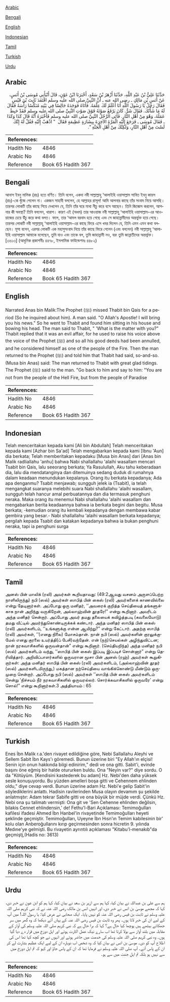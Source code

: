 [Arabic](#arabic)

[Bengali](#bengali)

[English](#english)

[Indonesian](#indonesian)

[Tamil](#tamil)

[Turkish](#turkish)

[Urdu](#urdu)

## Arabic


<div dir="rtl" lang="ar" style={{fontSize:'larger',backgroundColor:'#f8f9fa',padding:20}}>
حَدَّثَنَا عَلِيُّ بْنُ عَبْدِ اللَّهِ، حَدَّثَنَا أَزْهَرُ بْنُ سَعْدٍ، أَخْبَرَنَا ابْنُ عَوْنٍ، قَالَ أَنْبَأَنِي مُوسَى بْنُ أَنَسٍ، عَنْ أَنَسِ بْنِ مَالِكٍ ـ رضى الله عنه ـ أَنَّ النَّبِيَّ صلى الله عليه وسلم افْتَقَدَ ثَابِتَ بْنَ قَيْسٍ فَقَالَ رَجُلٌ يَا رَسُولَ اللَّهِ أَنَا أَعْلَمُ لَكَ عِلْمَهُ‏.‏ فَأَتَاهُ فَوَجَدَهُ جَالِسًا فِي بَيْتِهِ مُنَكِّسًا رَأْسَهُ فَقَالَ لَهُ مَا شَأْنُكَ‏.‏ فَقَالَ شَرٌّ‏.‏ كَانَ يَرْفَعُ صَوْتَهُ فَوْقَ صَوْتِ النَّبِيِّ صلى الله عليه وسلم فَقَدْ حَبِطَ عَمَلُهُ، وَهْوَ مِنْ أَهْلِ النَّارِ‏.‏ فَأَتَى الرَّجُلُ النَّبِيَّ صلى الله عليه وسلم فَأَخْبَرَهُ أَنَّهُ قَالَ كَذَا وَكَذَا ـ فَقَالَ مُوسَى ـ فَرَجَعَ إِلَيْهِ الْمَرَّةَ الآخِرَةَ بِبِشَارَةٍ عَظِيمَةٍ فَقَالَ ‏ "‏ اذْهَبْ إِلَيْهِ فَقُلْ لَهُ إِنَّكَ لَسْتَ مِنْ أَهْلِ النَّارِ، وَلَكِنَّكَ مِنْ أَهْلِ الْجَنَّةِ ‏"‏‏.‏
</div>
<div style={{backgroundColor:'#f8f9fa',padding:20, marginBottom: 10}}><table> <thead> <tr> <th>References:</th> <th></th> </tr> </thead> <tbody><tr><td>Hadith No</td><td>4846</td></tr><tr><td>Arabic No</td><td>4846</td></tr><tr><td>Reference</td><td>Book 65 Hadith 367</td></tr></tbody></table></div>

## Bengali


<div dir="ltr" lang="bn" style={{fontSize:'larger',backgroundColor:'#f8f9fa',padding:20}}>
আনাস ইবনু মালিক (রাঃ) হতে বর্ণিত। তিনি বলেন, একদা নবী সাল্লাল্লাহু ‘আলাইহি ওয়াসাল্লাম সাবিত ইবনু কায়স (রাঃ)-কে খুঁজে পেলেন না। একজন সাহাবী বললেন, হে আল্লাহর রাসূল! আমি আপনার কাছে তাঁর সংবাদ নিয়ে আসছি। তারপর লোকটি তাঁর কাছে গিয়ে দেখলেন যে, তিনি তাঁর ঘরে মাথা নীচু করে বসে আছেন। তিনি জিজ্ঞেস করলেন, আপনার কী অবস্থা? তিনি বললেন, খারাপ। কারণ এই (অধম) তার আওয়াজ নবী সাল্লাল্লাহু ‘আলাইহি ওয়াসাল্লাম-এর আওয়াজের চেয়ে উঁচু করে কথা বলত। ফলে, তার ‘আমল বরবাদ হয়ে গেছে এবং সে জাহান্নামীদের অন্তর্ভুক্ত হয়ে গেছে। তারপর লোকটি নবী সাল্লাল্লাহু ‘আলাইহি ওয়াসাল্লাম-এর কাছে ফিরে এসে খবর দিলেন যে, তিনি এমন এমন কথা বলছেন। মূসা বলেন, এরপর লোকটি এক মহাসুসংবাদ নিয়ে তাঁর কাছে ফিরে গেলেন (এবং বললেন) নবী সাল্লাল্লাহু ‘আলাইহি ওয়াসাল্লাম আমাকে বলেছেন, তুমি যাও এবং তাকে বল, তুমি জাহান্নামী নও, বরং তুমি জান্নাতীদের অন্তর্ভুক্ত। [৩৬১৩] (আধুনিক প্রকাশনীঃ ৪৪৭৮, ইসলামিক ফাউন্ডেশনঃ ৪৪৮২)
</div>
<div style={{backgroundColor:'#f8f9fa',padding:20, marginBottom: 10}}><table> <thead> <tr> <th>References:</th> <th></th> </tr> </thead> <tbody><tr><td>Hadith No</td><td>4846</td></tr><tr><td>Arabic No</td><td>4846</td></tr><tr><td>Reference</td><td>Book 65 Hadith 367</td></tr></tbody></table></div>

## English


<div dir="ltr" lang="en" style={{fontSize:'larger',backgroundColor:'#f8f9fa',padding:20}}>
Narrated Anas bin Malik:The Prophet (ﷺ) missed Thabit bin Qais for a period (So he inquired about him). A man said. "O Allah's Apostle! I will bring you his news." So he went to Thabit and found him sitting in his house and bowing his head. The man said to Thabit, " 'What is the matter with you?" Thabit replied that it was an evil affair, for he used to raise his voice above the voice of the Prophet (ﷺ) and so all his good deeds had been annulled, and he considered himself as one of the people of the Fire. Then the man returned to the Prophet (ﷺ) and told him that Thabit had said, so-and-so. (Musa bin Anas) said: The man returned to Thabit with great glad tidings. The Prophet (ﷺ) said to the man. "Go back to him and say to him: "You are not from the people of the Hell Fire, but from the people of Paradise
</div>
<div style={{backgroundColor:'#f8f9fa',padding:20, marginBottom: 10}}><table> <thead> <tr> <th>References:</th> <th></th> </tr> </thead> <tbody><tr><td>Hadith No</td><td>4846</td></tr><tr><td>Arabic No</td><td>4846</td></tr><tr><td>Reference</td><td>Book 65 Hadith 367</td></tr></tbody></table></div>

## Indonesian


<div dir="ltr" lang="id" style={{fontSize:'larger',backgroundColor:'#f8f9fa',padding:20}}>
Telah menceritakan kepada kami [Ali bin Abdullah] Telah menceritakan kepada kami [Azhar bin Sa'ad] Telah mengabarkan kepada kami [Ibnu 'Aun] dia berkata; Telah memberitakan kepadaku [Musa bin Anas] dari [Anas bin Malik radliallahu 'anhu] bahwa Nabi shallallahu 'alaihi wasallam mencari Tsabit bin Qais, lalu seeorang berkata; Ya Rasulullah, Aku tahu keberadaan dia, lalu dia mendatanginya dan ditemuinya sedang duduk di rumahnya dalam keadaan menundukan kepalanya. Orang itu berkata kepadanya; Ada apa denganmu? Tsabit menjawab; sungguh jelek ia (Tsabit), ia telah mengangkat suaranya melebihi suara Nabi shallallahu 'alaihi wasallam, sungguh telah hancur amal perbuatannya dan dia termasuk penghuni neraka. Maka orang itu menemui Nabi shallallahu 'alaihi wasallam dan mengabarkan berita keadaannya bahwa ia berkata begini dan begitu. Musa berkata; -kemudian orang itu kembali kepadanya dengan membawa kabar gembira yang besar.- Nabi shallallahu 'alaihi wasallam berkata kepadanya; pergilah kepada Tsabit dan katakan kepadanya bahwa ia bukan penghuni neraka, tapi ia penghuni surga
</div>
<div style={{backgroundColor:'#f8f9fa',padding:20, marginBottom: 10}}><table> <thead> <tr> <th>References:</th> <th></th> </tr> </thead> <tbody><tr><td>Hadith No</td><td>4846</td></tr><tr><td>Arabic No</td><td>4846</td></tr><tr><td>Reference</td><td>Book 65 Hadith 367</td></tr></tbody></table></div>

## Tamil


<div dir="ltr" lang="ta" style={{fontSize:'larger',backgroundColor:'#f8f9fa',padding:20}}>
அனஸ் பின் மாலிக் (ரலி) அவர்கள் கூறியதாவது: (49:2ஆவது வசனம் அருளப்பெற்ற நாளிலிருந்து) நபி (ஸல்) அவர்கள் ஸாபித் பின் கைஸ் (ரலி) அவர்களைக் காணவில்லை என்று தேடினார்கள். அப்போது ஒரு மனிதர், ‘‘அவரைக் குறித்த செய்தியைத் தங்களுக்காக நான் அறிந்து வருகிறேன், அல்லாஹ்வின் தூதரே!” என்று கூறினார். அவரிடம் அந்த மனிதர் சென்றார். அப்போது அவர் தமது தலையைக் கவிழ்த்தபடி (கவலையோடு) தமது வீட்டில் அமர்ந்துகொண்டிருக்கக் கண்டார். அந்த மனிதர் ஸாபித் பின் கைஸ் (ரலி) அவர்களிடம், ‘‘உங்களுக்கு என்ன ஆயிற்று?” என்று கேட்டார். அதற்கு ஸாபித் (ரலி) அவர்கள், ‘‘(எனது நிலை) மோசம்தான். நான் நபி (ஸல்) அவர்களின் குரலுக்குமேல் எனது குரலை உயர்த்தி(ப் பேசி)வந்தேன். என் (நற்)செயல்கள் அழிந்துவிட்டன; நான் நரகவாசிகளில் ஒருவன்தான்” என்று கூறினார். (செய்தியறிந்த) அந்த மனிதர் நபி (ஸல்) அவர்களிடம் வந்து, ‘‘ஸாபித் பின் கைஸ் இப்படி இப்படிச் சொன்னார்” என்று தெரிவித்தார். அறிவிப்பாளர்களில் ஒருவரான மூசா பின் அனஸ் (ரஹ்) அவர்கள் கூறுகிறார்கள்: அந்த மனிதர் ஸாபித் பின் கைஸ் (ரலி) அவர்களிடம், (அல்லாஹ்வின் தூதர் (ஸல்) அவர்களிடமிருந்து,) மகத்தான நற்செய்தியை வாங்கிக்கொண்டு மீண்டும் ஒருமுறை சென்றார். அப்போது நபி (ஸல்) அவர்கள் ‘‘ஸாபித் பின் கைஸ் அவர்களிடம் சென்று ‘நிச்சயம் நீர் நரகவாசிகளில் ஒருவரல்லர். சொர்க்கவாசிகளில் ஒருவரே’ என்று சொல்!” என்று கூறினார்கள்.3 அத்தியாயம் : 65
</div>
<div style={{backgroundColor:'#f8f9fa',padding:20, marginBottom: 10}}><table> <thead> <tr> <th>References:</th> <th></th> </tr> </thead> <tbody><tr><td>Hadith No</td><td>4846</td></tr><tr><td>Arabic No</td><td>4846</td></tr><tr><td>Reference</td><td>Book 65 Hadith 367</td></tr></tbody></table></div>

## Turkish


<div dir="ltr" lang="tr" style={{fontSize:'larger',backgroundColor:'#f8f9fa',padding:20}}>
Enes İbn Malik r.a.'den rivayet edildiğine göre, Nebi Sallallahu Aleyhi ve Sellem Sabit İbn Kays'ı göremedi. Bunun üzerine biri "Ey Allah'ın elçisi! Senin için onun hakkında bilgi edinirim," dedi ve ona gitti. Sabit'i, evinde başını öne eğmiş bir halde otururken buldu. Ona "Neyin var?" diye sordu. O da "Kötüyüm. [Kendisini kastederek bu adam] Hz. Nebi'den daha yüksek sesle konuşuyordu. Bu yüzden amelleri boşa gitti ve Cehennem ehlinden oldu," diye cevap verdi. Bunun üzerine adam Hz. Nebi'e gelip Sabit'in söylediklerini anlattı. Hadisin ravilerinden Musa olayın devamım şu şekilde anlatmıştır: Adam tekrar Sabife gitti ve ona büyük bir müjde verdi. Çünkü Hz. Nebi ona şu talimatı vermişti: Ona git ve 'Sen Cehenne ehlinden değilsin, bilakis Cennet ehlindensin,' de! Fethu'l-Bari Açıklaması: Temimoğulları kafilesi ifadesi Ahmed İbn Hanbel'in rivayetinde Temimoğulları heyeti şeklinde geçmiştir. Temimoğulları, Uyeyne İbn Hısn'ın Temim kabilesinin bir' kolu olan Anberoğullarını kırıp geçirmesinden sonra hicretin 9. yılında Medıne'ye gelmişti. Bu rivayetin ayrıntılı açıklaması "Kitabu'l-menakıb"da geçmiştj,(Hadis no: 3613)
</div>
<div style={{backgroundColor:'#f8f9fa',padding:20, marginBottom: 10}}><table> <thead> <tr> <th>References:</th> <th></th> </tr> </thead> <tbody><tr><td>Hadith No</td><td>4846</td></tr><tr><td>Arabic No</td><td>4846</td></tr><tr><td>Reference</td><td>Book 65 Hadith 367</td></tr></tbody></table></div>

## Urdu


<div dir="rtl" lang="ur" style={{fontSize:'larger',backgroundColor:'#f8f9fa',padding:20}}>
ہم سے علی بن عبداللہ نے بیان کیا، کہا ہم سے ازہر بن سعد نے بیان کیا، کہا ہم کو ابن عون نے خبر دی، کہا کہ مجھے موسیٰ بن انس نے خبر دی، اور انہیں انس بن مالک رضی اللہ عنہ نے کہ نبی کریم صلی اللہ علیہ وسلم نے ثابت بن قیس رضی اللہ عنہ کو نہیں پایا۔ ایک صحابی نے عرض کیا: یا رسول اللہ! میں آپ کے لیے ان کی خبر لاتا ہوں۔ پھر وہ ثابت بن قیس رضی اللہ عنہ کے یہاں آئے دیکھا کہ وہ گھر میں سر جھکائے بیٹھے ہیں پوچھا کیا حال ہے؟ کہا کہ برا حال ہے کہ نبی کریم صلی اللہ علیہ وسلم کی آواز کے مقابلہ میں بلند آواز سے بولا کرتا تھا اب سارے نیک عمل اکارت ہوئے اور اہل دوزخ میں قرار دے دیا گیا ہوں۔ وہ نبی کریم صلی اللہ علیہ وسلم کی خدمت میں حاضر ہوئے اور انہوں نے جو کچھ کہا تھا اس کی اطلاع آپ کو دی۔ موسیٰ بن انس نے بیان کیا کہ وہ شخص اب دوبارہ ان کے لیے ایک عظیم بشارت لے کر ان کے پاس آئے۔ آپ صلی اللہ علیہ وسلم نے فرمایا تھا کہ ان کے پاس جاؤ اور کہو کہ تم اہل دوزخ میں سے نہیں ہو بلکہ تم اہل جنت میں سے ہو۔
</div>
<div style={{backgroundColor:'#f8f9fa',padding:20, marginBottom: 10}}><table> <thead> <tr> <th>References:</th> <th></th> </tr> </thead> <tbody><tr><td>Hadith No</td><td>4846</td></tr><tr><td>Arabic No</td><td>4846</td></tr><tr><td>Reference</td><td>Book 65 Hadith 367</td></tr></tbody></table></div>